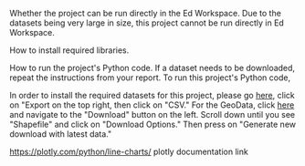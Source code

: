 Whether the project can be run directly in the Ed Workspace.
Due to the datasets being very large in size, this project cannot be run directly in Ed Workspace. 

How to install required libraries.

How to run the project's Python code. If a dataset needs to be downloaded, repeat the instructions from your report.
To run this project's Python code, 

In order to install the required datasets for this project, please go [here](https://data.seattle.gov/Public-Safety/SPD-Crime-Data-2008-Present/tazs-3rd5), click on "Export on the top right, then click on "CSV." For the GeoData, click [here](https://data-seattlecitygis.opendata.arcgis.com/datasets/SeattleCityGIS::seattle-police-beats-2018-present/explore?location=47.616026%2C-122.341700%2C11.98) and navigate to the "Download" button on the left. Scroll down until you see "Shapefile" and click on "Download Options." Then press on "Generate new download with latest data." 

https://plotly.com/python/line-charts/
plotly documentation link
